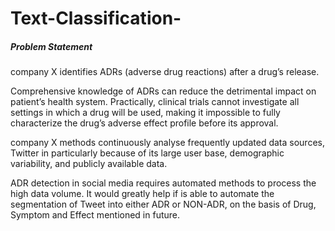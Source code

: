 # Text-Classification-

##### Problem Statement
company X identifies ADRs (adverse drug reactions) after a drug’s release. 

Comprehensive knowledge of ADRs can reduce the detrimental impact on patient’s health system. Practically, clinical trials cannot investigate all settings in which a drug will be used, making it impossible to fully characterize the drug’s adverse effect profile before its approval. 

company X methods continuously analyse frequently updated data sources, Twitter in particularly because of its large user base, demographic variability, and publicly available data.

ADR detection in social media requires automated methods to process the high data volume. It would greatly help if is able to automate the segmentation of Tweet into either ADR or NON-ADR, on the basis of Drug, Symptom and Effect mentioned in future.

